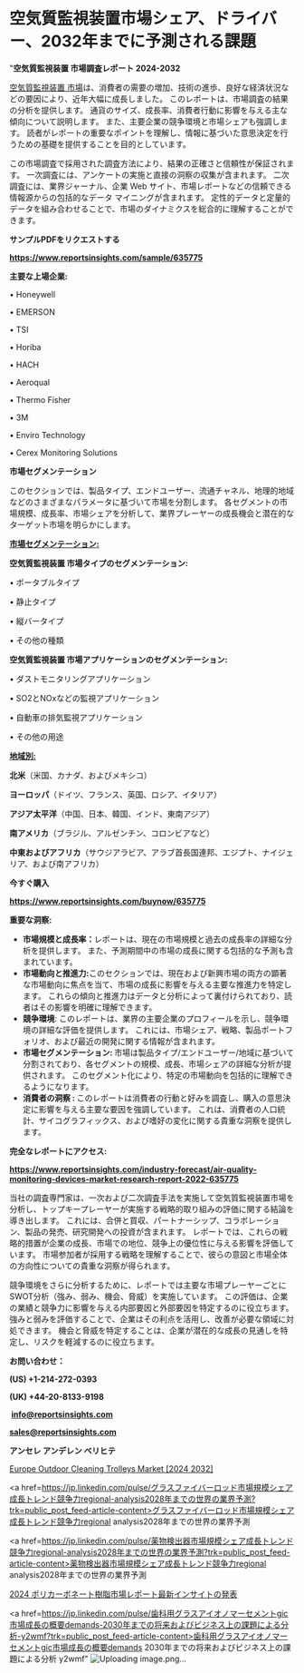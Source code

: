# 空気質監視装置市場シェア、ドライバー、2032年までに予測される課題

 "<strong>空気質監視装置 市場調査レポート 2024-2032</strong>

<a href=https://www.reportsinsights.com/sample/635775>空気質監視装置 市場</a>は、消費者の需要の増加、技術の進歩、良好な経済状況などの要因により、近年大幅に成長しました。 このレポートは、市場調査の結果の分析を提供します。 通貨のサイズ、成長率、消費者行動に影響を与える主な傾向について説明します。 また、主要企業の競争環境と市場シェアも強調します。 読者がレポートの重要なポイントを理解し、情報に基づいた意思決定を行うための基礎を提供することを目的としています。

この市場調査で採用された調査方法により、結果の正確さと信頼性が保証されます。 一次調査には、アンケートの実施と直接の洞察の収集が含まれます。 二次調査には、業界ジャーナル、企業 Web サイト、市場レポートなどの信頼できる情報源からの包括的なデータ マイニングが含まれます。 定性的データと定量的データを組み合わせることで、市場のダイナミクスを総合的に理解することができます。

<strong><b>サンプルPDFをリクエストする</b></strong>

<a href=https://www.reportsinsights.com/sample/635775><strong><u>https://www.reportsinsights.com/sample/635775</u></strong></a>

<strong>主要な上場企業:</strong>

• Honeywell 

• EMERSON 

• TSI 

• Horiba 

• HACH 

• Aeroqual 

• Thermo Fisher 

• 3M 

• Enviro Technology 

• Cerex Monitoring Solutions

<strong>市場セグメンテーション</strong>

このセクションでは、製品タイプ、エンドユーザー、流通チャネル、地理的地域などのさまざまなパラメータに基づいて市場を分割します。 各セグメントの市場規模、成長率、市場シェアを分析して、業界プレーヤーの成長機会と潜在的なターゲット市場を明らかにします。

<strong><u>市場セグメンテーション</u></strong><strong><u>:</u></strong>

<strong>空気質監視装置 市場タイプのセグメンテーション:</strong>

• ポータブルタイプ

• 静止タイプ

• 縦バータイプ

• その他の種類

<strong>空気質監視装置 市場アプリケーションのセグメンテーション:</strong>

• ダストモニタリングアプリケーション

• SO2とNOxなどの監視アプリケーション

• 自動車の排気監視アプリケーション

• その他の用途

<strong><u>地域別</u></strong><strong><u>:</u></strong>

<strong>北米</strong>（米国、カナダ、およびメキシコ）

<strong>ヨーロッパ</strong>（ドイツ、フランス、英国、ロシア、イタリア）

<strong>アジア太平洋</strong>（中国、日本、韓国、インド、東南アジア）

<strong>南アメリカ</strong>（ブラジル、アルゼンチン、コロンビアなど）

<strong>中東およびアフリカ</strong>（サウジアラビア、アラブ首長国連邦、エジプト、ナイジェリア、および南アフリカ）

<strong>今すぐ購入</strong>

<a href=https://www.reportsinsights.com/buynow/635775><strong><u>https://www.reportsinsights.com/buynow/635775</u></strong></a>

<strong>重要な洞察:</strong>
<ul>
  <li><strong>市場規模と成長率：</strong>レポートは、現在の市場規模と過去の成長率の詳細な分析を提供します。 また、予測期間中の市場の成長に関する包括的な予測も含まれています。</li>
  <li><strong>市場動向と推進力:</strong>このセクションでは、現在および新興市場の両方の顕著な市場動向に焦点を当て、市場の成長に影響を与える主要な推進力を特定します。 これらの傾向と推進力はデータと分析によって裏付けられており、読者はその影響を明確に理解できます。</li>
  <li><strong>競争環境</strong>: このレポートは、業界の主要企業のプロフィールを示し、競争環境の詳細な評価を提供します。 これには、市場シェア、戦略、製品ポートフォリオ、および最近の開発に関する情報が含まれます。</li>
  <li><strong>市場セグメンテーション: </strong>市場は製品タイプ/エンドユーザー/地域に基づいて分割されており、各セグメントの規模、成長、市場シェアの詳細な分析が提供されます。 このセグメント化により、特定の市場動向を包括的に理解できるようになります。</li>
  <li><strong>消費者の洞察 : </strong>このレポートは消費者の行動と好みを調査し、購入の意思決定に影響を与える主要な要因を強調しています。 これは、消費者の人口統計、サイコグラフィックス、および嗜好の変化に関する貴重な洞察を提供します。</li>
</ul>
<strong>完全なレポートにアクセス:</strong>

<a href=https://www.reportsinsights.com/industry-forecast/air-quality-monitoring-devices-market-research-report-2022-635775><strong><u><b>https://www.reportsinsights.com/industry-forecast/air-quality-monitoring-devices-market-research-report-2022-635775</b></u></strong></a>

当社の調査専門家は、一次および二次調査手法を実施して空気質監視装置市場を分析し、トップキープレーヤーが実施する戦略的取り組みの評価に関する結論を導き出します。 これには、合併と買収、パートナーシップ、コラボレーション、製品の発売、研究開発への投資が含まれます。 レポートでは、これらの戦略的措置が企業の成長、市場での地位、競争上の優位性に与える影響を評価しています。 市場参加者が採用する戦略を理解することで、彼らの意図と市場全体の方向性についての貴重な洞察が得られます。

競争環境をさらに分析するために、レポートでは主要な市場プレーヤーごとにSWOT分析（強み、弱み、機会、脅威）を実施しています。 この評価は、企業の業績と競争力に影響を与える内部要因と外部要因を特定するのに役立ちます。 強みと弱みを評価することで、企業はその利点を活用し、改善が必要な領域に対処できます。 機会と脅威を特定することは、企業が潜在的な成長の見通しを特定し、リスクを軽減するのに役立ちます。

<strong>お問い合わせ：</strong>

<strong>(US) +1-214-272-0393</strong>

<strong>(UK) +44-20-8133-9198</strong>

<strong> </strong><a href=info@reportsinsights.com><strong><u>info@reportsinsights.com</u></strong></a>

<a href=sales@reportsinsights.com><strong><u>sales@reportsinsights.com</u></strong></a>

<strong>アンセレ アンデレン ベリヒテ</strong>

<a href=https://www.linkedin.com/pulse/europe-outdoor-cleaning-trolleys-market-analysis-aupwf/>Europe Outdoor Cleaning Trolleys Market [2024 2032]</a>

<a href=https://jp.linkedin.com/pulse/グラスファイバーロッド市場規模シェア成長トレンド競争力regional-analysis2028年までの世界の業界予測?trk=public_post_feed-article-content>グラスファイバーロッド市場規模シェア成長トレンド競争力regional analysis2028年までの世界の業界予測</a>

<a href=https://jp.linkedin.com/pulse/薬物検出器市場規模シェア成長トレンド競争力regional-analysis2028年までの世界の業界予測?trk=public_post_feed-article-content>薬物検出器市場規模シェア成長トレンド競争力regional analysis2028年までの世界の業界予測</a>

<a href=https://www.linkedin.com/pulse/2024-ポリカーボネート樹脂市場レポート最新インサイトの発表-infopulse-daily-360/>2024 ポリカーボネート樹脂市場レポート最新インサイトの発表</a>

<a href=https://jp.linkedin.com/pulse/歯科用グラスアイオノマーセメントgic市場成長の概要demands-2030年までの将来およびビジネス上の課題による分析-y2wmf?trk=public_post_feed-article-content>歯科用グラスアイオノマーセメントgic市場成長の概要demands 2030年までの将来およびビジネス上の課題による分析 y2wmf</a>"
![Uploading image.png…]()

